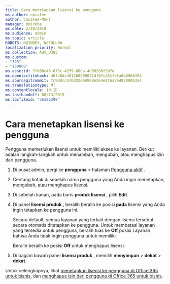 ```yaml
---
title: Cara menetapkan lisensi ke pengguna
ms.author: cmcatee
author: cmcatee-MSFT
manager: mnirkhe
ms.date: 2/20/2018
ms.audience: Admin
ms.topic: article
ROBOTS: NOINDEX, NOFOLLOW
localization_priority: Normal
ms.collection: Adm_O365
ms.custom:
- "325"
- "150008"
ms.assetid: 7fd08e48-6f3c-4259-88da-4d06288f2b7d
ms.openlocfilehash: 46f48dc401268599821df0fcd51fefa0b8968493
ms.sourcegitcommit: 7c90dcc570d32ebd968e3e4e816a7b482890b3a4
ms.translationtype: MT
ms.contentlocale: id-ID
ms.lasthandoff: 08/13/2019
ms.locfileid: "36386299"
---
```

# <a name="how-to-assign-a-license-to-a-user"></a>Cara menetapkan lisensi ke pengguna

Pengguna memerlukan lisensi untuk memiliki akses ke layanan. Berikut adalah langkah-langkah untuk menambah, mengubah, atau menghapus izin dari pengguna.
  
1. Di pusat admin, pergi ke **pengguna** \> halaman [Pengguna aktif](https://go.microsoft.com/fwlink/p/?linkid=834822) .

2. Centang kotak di sebelah nama pengguna yang Anda ingin menetapkan, mengubah, atau menghapus lisensi.

3. Di sebelah kanan, pada baris **produk lisensi** , pilih **Edit**.

4. Di panel **lisensi produk** , beralih beralih ke posisi **pada** lisensi yang Anda ingin tetapkan ke pengguna ini.

    Secara default, semua layanan yang terkait dengan lisensi tersebut secara otomatis ditetapkan ke pengguna. Untuk membatasi layanan yang tersedia untuk pengguna, beralih tuas ke **Off** posisi Layanan bahwa Anda tidak ingin pengguna untuk memiliki.

    Beralih beralih ke posisi **Off** untuk menghapus lisensi.

5. Di bagian bawah panel **lisensi produk** , memilih **menyimpan** \> **dekat** \> **dekat**.

Untuk selengkapnya, lihat [menetapkan lisensi ke pengguna di Office 365 untuk bisnis](https://docs.microsoft.com/en-us/office365/admin/subscriptions-and-billing/assign-licenses-to-users), dan [menghapus izin dari pengguna di Office 365 untuk bisnis](https://docs.microsoft.com/en-us/office365/admin/subscriptions-and-billing/remove-licenses-from-users).